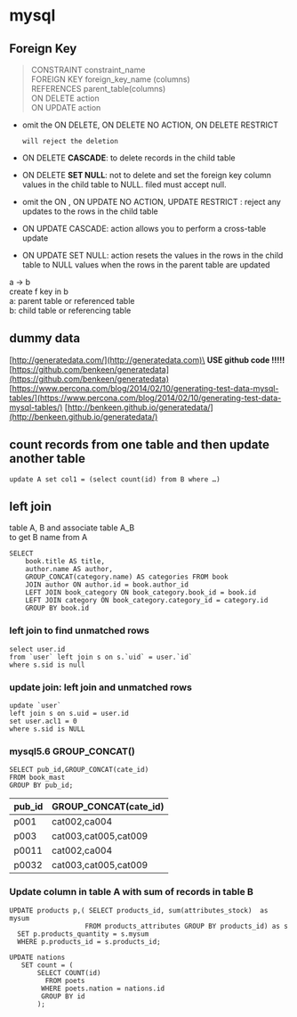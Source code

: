 # mysql

## Foreign Key

> CONSTRAINT constraint\_name\
> FOREIGN KEY foreign\_key\_name (columns)\
> REFERENCES parent\_table(columns)\
> ON DELETE action\
> ON UPDATE action

*   omit the ON DELETE, ON DELETE NO ACTION, ON DELETE RESTRICT &#x20;

    &#x20; `will reject the deletion`   &#x20;
* ON DELETE **CASCADE**: to delete records in the child table
* ON DELETE **SET NULL**: not to delete and set the foreign key column values in the child table to NULL. filed must accept null.
* omit the ON , ON UPDATE NO ACTION, UPDATE RESTRICT : reject any updates to the rows in the child table
* ON UPDATE CASCADE: action allows you to perform a cross-table update
* ON UPDATE SET NULL: action resets the values in the rows in the child table to NULL values when the rows in the parent table are updated

a -> b\
create f key in b\
a: parent table or referenced table\
b: child table or referencing table

## dummy data

[http://generatedata.com/](http://generatedata.com)\
**USE github code !!!!!** [https://github.com/benkeen/generatedata](https://github.com/benkeen/generatedata) [https://www.percona.com/blog/2014/02/10/generating-test-data-mysql-tables/](https://www.percona.com/blog/2014/02/10/generating-test-data-mysql-tables/) [http://benkeen.github.io/generatedata/](http://benkeen.github.io/generatedata/)

## count records from one table and then update another table

```
update A set col1 = (select count(id) from B where …)
```

## left join

table A, B and associate table A\_B\
to get B name from A

```
SELECT 
    book.title AS title, 
    author.name AS author, 
    GROUP_CONCAT(category.name) AS categories FROM book
    JOIN author ON author.id = book.author_id
    LEFT JOIN book_category ON book_category.book_id = book.id
    LEFT JOIN category ON book_category.category_id = category.id 
    GROUP BY book.id
```

### left join to find unmatched rows

```
select user.id 
from `user` left join s on s.`uid` = user.`id`
where s.sid is null
```

### update join:  left join and unmatched rows

```
update `user`
left join s on s.uid = user.id
set user.acl1 = 0
where s.sid is NULL
```

### mysql5.6 GROUP\_CONCAT()

```
SELECT pub_id,GROUP_CONCAT(cate_id)
FROM book_mast
GROUP BY pub_id;
```

| pub\_id | GROUP\_CONCAT(cate\_id) |
| ------- | ----------------------- |
| p001    | cat002,ca004            |
| p003    | cat003,cat005,cat009    |
| p0011   | cat002,ca004            |
| p0032   | cat003,cat005,cat009    |

### Update column in table A with sum of records in table B

```
UPDATE products p,( SELECT products_id, sum(attributes_stock)  as mysum
                   FROM products_attributes GROUP BY products_id) as s
  SET p.products_quantity = s.mysum
  WHERE p.products_id = s.products_id;

UPDATE nations 
   SET count = (
       SELECT COUNT(id) 
         FROM poets 
        WHERE poets.nation = nations.id 
        GROUP BY id
       );
```
